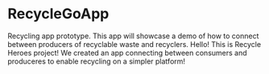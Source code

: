 # RecycleGoApp
Recycling app prototype. This app will showcase a demo of how to connect between producers of recyclable waste and recyclers.
Hello! This is Recycle Heroes project! We created an app connecting between consumers and produceres to enable recycling on a simpler platform!
